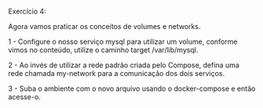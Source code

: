  Exercício 4:

Agora vamos praticar os conceitos de volumes e networks.

1 - Configure o nosso serviço mysql para utilizar um volume, conforme vimos no conteúdo, utilize o caminho target /var/lib/mysql.

2 - Ao invés de utilizar a rede padrão criada pelo Compose, defina uma rede chamada my-network para a comunicação dos dois serviços.

3 - Suba o ambiente com o novo arquivo usando o docker-compose e então acesse-o.
